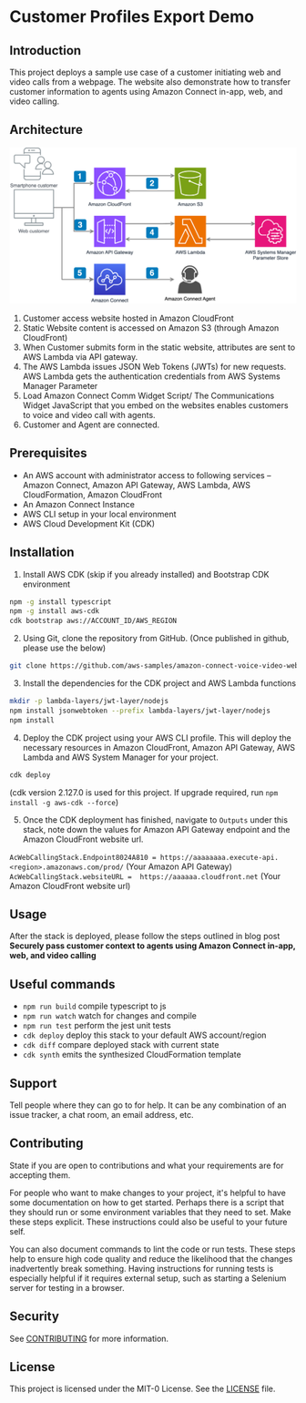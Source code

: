 # Customer Profiles Export Demo

## Introduction
This project deploys a sample use case of a customer initiating web and video calls from a webpage. The website also demonstrate how to transfer customer information to agents using Amazon Connect in-app, web, and video calling.


## Architecture
![Architecture Diagram](./architecture.png)


1. Customer access website hosted in Amazon CloudFront
2. Static Website content is accessed on Amazon S3 (through Amazon CloudFront)
3. When Customer submits form in the static website, attributes are sent to AWS Lambda via API gateway.
4. The AWS Lambda issues JSON Web Tokens (JWTs) for new requests. AWS Lambda gets the authentication credentials from AWS Systems Manager Parameter
5. Load Amazon Connect Comm Widget Script/ The Communications Widget JavaScript that you embed on the websites enables customers to voice and video call with agents.
6. Customer and Agent are connected.


## Prerequisites

-  An AWS account with administrator access to following services – Amazon Connect, Amazon API Gateway, AWS Lambda, AWS CloudFormation, Amazon CloudFront 
-  An Amazon Connect Instance
-  AWS CLI setup in your local environment
-  AWS Cloud Development Kit (CDK)


## Installation

1. Install AWS CDK (skip if you already installed) and Bootstrap CDK environment
```bash
npm -g install typescript
npm -g install aws-cdk
cdk bootstrap aws://ACCOUNT_ID/AWS_REGION
```

2. Using Git, clone the repository from GitHub.
(Once published in github, please use the below)
```bash
git clone https://github.com/aws-samples/amazon-connect-voice-video-web-calling.git
```

3. Install the dependencies for the CDK project and AWS Lambda functions

```bash
mkdir -p lambda-layers/jwt-layer/nodejs
npm install jsonwebtoken --prefix lambda-layers/jwt-layer/nodejs
npm install
```

4. Deploy the CDK project using your AWS CLI profile. This will deploy the necessary resources in Amazon CloudFront, Amazon API Gateway, AWS Lambda and AWS System Manager for your project.

```bash
cdk deploy
```

(cdk version 2.127.0 is used for this project. If upgrade required, run `npm install -g aws-cdk --force`)

5. Once the CDK deployment has finished, navigate to `Outputs` under this stack, note down the values for Amazon API Gateway endpoint and the Amazon CloudFront website url.

`AcWebCallingStack.Endpoint8024A810 = https://aaaaaaaa.execute-api.<region>.amazonaws.com/prod/` (Your Amazon API Gateway)
`AcWebCallingStack.websiteURL =  https://aaaaaa.cloudfront.net` (Your Amazon CloudFront  website url)


## Usage
After the stack is deployed, please follow the steps outlined in blog post **Securely pass customer context to agents using Amazon Connect in-app, web, and video calling**

## Useful commands

* `npm run build`   compile typescript to js
* `npm run watch`   watch for changes and compile
* `npm run test`    perform the jest unit tests
* `cdk deploy`      deploy this stack to your default AWS account/region
* `cdk diff`        compare deployed stack with current state
* `cdk synth`       emits the synthesized CloudFormation template

## Support
Tell people where they can go to for help. It can be any combination of an issue tracker, a chat room, an email address, etc.

## Contributing
State if you are open to contributions and what your requirements are for accepting them.

For people who want to make changes to your project, it's helpful to have some documentation on how to get started. Perhaps there is a script that they should run or some environment variables that they need to set. Make these steps explicit. These instructions could also be useful to your future self.

You can also document commands to lint the code or run tests. These steps help to ensure high code quality and reduce the likelihood that the changes inadvertently break something. Having instructions for running tests is especially helpful if it requires external setup, such as starting a Selenium server for testing in a browser.

## Security
See [CONTRIBUTING](CONTRIBUTING.md#security-issue-notifications) for more information.

## License
This project is licensed under the MIT-0 License. See the [LICENSE](LICENSE) file.
